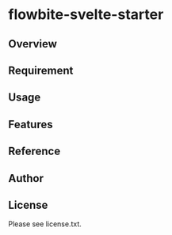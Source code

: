 # flowbite-svelte-starter 

## Overview


## Requirement


## Usage


## Features


## Reference


## Author


## License

Please see license.txt.

